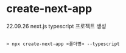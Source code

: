 # create-next-app

22.09.26
next.js typescript 프로젝트 생성

```

> npx create-next-app <폴더명> --typescript
```
